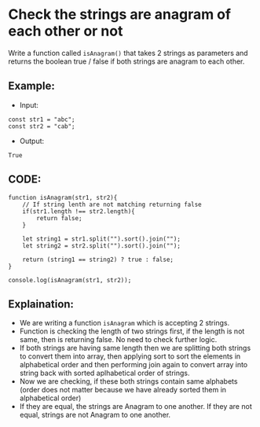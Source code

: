 # Check the strings are anagram of each other or not

Write a function called `isAnagram()` that takes 2 strings as parameters and returns the boolean true / false if both strings are anagram to each other.

## Example:

- Input:

```
const str1 = "abc";
const str2 = "cab";
```

- Output:

```
True
```

## CODE:

```
function isAnagram(str1, str2){
    // If string lenth are not matching returning false
    if(str1.length !== str2.length){
        return false;
    }

    let string1 = str1.split("").sort().join("");
    let string2 = str2.split("").sort().join("");

    return (string1 == string2) ? true : false;
}

console.log(isAnagram(str1, str2));

```

## Explaination:

- We are writing a function `isAnagram` which is accepting 2 strings.
- Function is checking the length of two strings first, if the length is not same, then is returning false. No need to check further logic.
- If both strings are having same length then we are splitting both strings to convert them into array, then applying sort to sort the elements in alphabetical order and then performing join again to convert array into string back with sorted aplhabetical order of strings.
- Now we are checking, if these both strings contain same alphabets (order does not matter because we have already sorted them in alphabetical order)
- If they are equal, the strings are Anagram to one another. If they are not equal, strings are not Anagram to one another.
